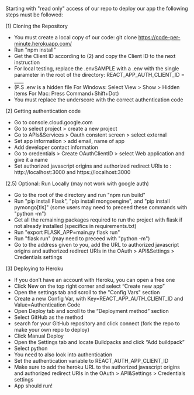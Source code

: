 Starting with "read only" access of our repo to deploy our app the following steps must be followed:



(1) Cloning the Repository 
* You must create a local copy of our code: git clone https://code-per-minute.herokuapp.com/
* Run "npm install"
* Get the Client ID according to (2) and copy the Client ID to the next instruction
* For local testing, replace the .envSAMPLE with a .env with the single parameter in the root of the directory: REACT_APP_AUTH_CLIENT_ID = ____ 
* (P.S .env is a hidden file For Windows: Select View > Show > Hidden items For Mac: Press Command+Shift+Dot)
* You must replace the underscore with the correct authentication code


(2) Getting authentication code
* Go to console.cloud.google.com
* Go to select project > create a new project
* Go to APIs&Services > Oauth constent screen > select external
* Set app information > add email, name of app
* Add developer contact information
* Go to credentials > Create OAuthClientID > select Web application and give it a name
* Set authorized javascript origins and authorized redirect URIs to : http://localhost:3000 and https://localhost:3000


(2.5) Optional: Run Locally (may not work with google auth)
* Go to the root of the directory and run "npm run build"
* Run "pip install Flask", "pip install mongoengine", and "pip install pymongo[tls]" (some users may need to preceed these commands with "python -m")
* Get all the remaining packages required to run the project with flask if not already installed (specifics in requirements.txt)
* Run "export FLASK_APP=main.py flask run"
* Run "flask run" (may need to preceed with "python -m")
* Go to the address given to you, add the URL to authorized javascript origins and authorized redirect URIs in the OAuth > API&Settings > Credentials settings

(3) Deploying to Heroku
* If you don’t have an account with Heroku, you can open a free one
* Click New on the top right corner and select “Create new app”
* Open the settings tab and scroll to the "Config Vars" section
* Create a new Config Var, with Key=REACT_APP_AUTH_CLIENT_ID and Value=Authentication Code
* Open Deploy tab and scroll to the “Deployment method” section
* Select GitHub as the method
* search for your GitHub repository and click connect (fork the repo to make your own repo to deploy)
* Click Manual Deploy
* Open the Settings tab and locate Buildpacks and click “Add buildpack”
* Select python
* You need to also look into authentication
* Set the authentication variable to REACT_AUTH_APP_CLIENT_ID
* Make sure to add the heroku URL to the authorized javascript origins and authorized redirect URIs in the OAuth > API&Settings > Credentials settings
* App should run!

